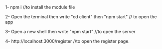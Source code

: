 1- npm i //to install the module file

2- Open the terminal then write "cd client" then "npm start" // to open the app

3- Open a new shell then write "npm start" //to open the server

4- http://localhost:3000/register  //to open the register page.
